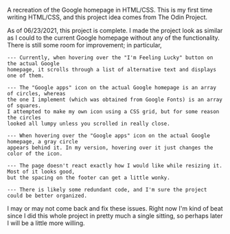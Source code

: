 A recreation of the Google homepage in HTML/CSS. 
This is my first time writing HTML/CSS, and this project idea comes from The Odin Project.

As of 06/23/2021, this project is complete. I made the project look as similar as I could
to the current Google homepage without any of the functionality. There is still some room for
improvement; in particular,

    --- Currently, when hovering over the "I'm Feeling Lucky" button on the actual Google
	homepage, it scrolls through a list of alternative text and displays one of them.
   
    --- The "Google apps" icon on the actual Google homepage is an array of circles, whereas
	the one I implement (which was obtained from Google Fonts) is an array of squares.
	I attempted to make my own icon using a CSS grid, but for some reason the circles
	looked all lumpy unless you scrolled in really close.

    --- When hovering over the "Google apps" icon on the actual Google homepage, a gray circle
	appears behind it. In my version, hovering over it just changes the color of the icon.

    --- The page doesn't react exactly how I would like while resizing it. Most of it looks good,
	but the spacing on the footer can get a little wonky.

    --- There is likely some redundant code, and I'm sure the project could be better organized.

I may or may not come back and fix these issues. Right now I'm kind of beat since I did this
whole project in pretty much a single sitting, so perhaps later I will be a little more willing.

